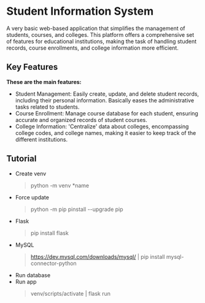 # Student Information System
A very basic web-based application that simplifies the management of students, courses, and colleges. This platform offers a comprehensive set of features for educational institutions, making the task of handling student records, course enrollments, and college information more efficient.

## Key Features
**These are the main features:**
* Student Management: Easily create, update, and delete student records, including their personal information. Basically eases the administrative tasks related to students.
* Course Enrollment: Manage course database for each student, ensuring accurate and organized records of student courses.
* College Information: 'Centralize' data about colleges, encompassing college codes, and college names, making it easier to keep track of the different institutions.

## Tutorial
* Create venv
  > python -m venv *name
* Force update
  > python -m pip pinstall --upgrade pip
* Flask
  > pip install flask
* MySQL
  > https://dev.mysql.com/downloads/mysql/ |
  > pip install mysql-connector-python
* Run database
* Run app
  > venv/scripts/activate |
  > flask run
